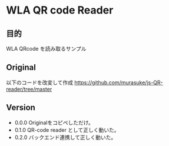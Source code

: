 # WLA QR code Reader

## 目的
WLA QRcode を読み取るサンプル

## Original
以下のコードを改変して作成
https://github.com/murasuke/js-QR-reader/tree/master

## Version
- 0.0.0 Originalをコピペしただけ。
- 0.1.0 QR-code reader として正しく動いた。
- 0.2.0 バックエンド連携して正しく動いた。
